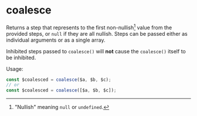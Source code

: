 # coalesce

Returns a step that represents to the first non-nullish[^1] value from the
provided steps, or `null` if they are all nullish. Steps can be passed either as
individual arguments or as a single array.

Inhibited steps passed to `coalesce()` will **not** cause the `coalesce()`
itself to be inhibited.

Usage:

```ts
const $coalesced = coalesce($a, $b, $c);
// or
const $coalesced = coalesce([$a, $b, $c]);
```

[^1]: "Nullish" meaning `null` or `undefined`.
